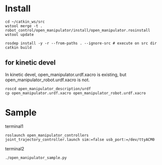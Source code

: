 # Install

```
cd ~/catkin_ws/src
wstool merge -t . robot_control/open_manipulator/install/open_manipulator.rosinstall
wstool update

rosdep install -y -r --from-paths . --ignore-src # execute on src dir
catkin build
```

## for kinetic devel
In kinetic devel, open_manipulator.urdf.xacro is existing, but open_manipulator_robot.urdf.xacro is not.

```
roscd open_manipulator_description/urdf
cp open_manipulator.urdf.xacro open_manipulator_robot.urdf.xacro
```

# Sample
terminal1
```
roslaunch open_manipulator_controllers joint_trajectory_controller.launch sim:=false usb_port:=/dev/ttyACM0 
```

terminal2
```
./open_manipulator_sample.py
```
